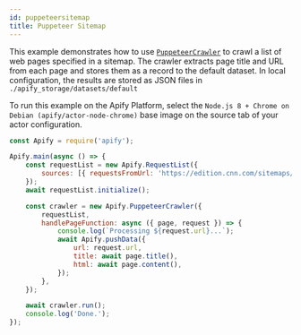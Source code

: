 ```yaml
---
id: puppeteersitemap
title: Puppeteer Sitemap
---
```


This example demonstrates how to use [`PuppeteerCrawler`](../api/puppeteercrawler) to crawl a list of web pages specified in a sitemap. The crawler
extracts page title and URL from each page and stores them as a record to the default dataset. In local configuration, the results are stored as JSON
files in `./apify_storage/datasets/default`

To run this example on the Apify Platform, select the `Node.js 8 + Chrome on Debian (apify/actor-node-chrome)` base image on the source tab of your
actor configuration.

```javascript
const Apify = require('apify');

Apify.main(async () => {
    const requestList = new Apify.RequestList({
        sources: [{ requestsFromUrl: 'https://edition.cnn.com/sitemaps/cnn/news.xml' }],
    });
    await requestList.initialize();

    const crawler = new Apify.PuppeteerCrawler({
        requestList,
        handlePageFunction: async ({ page, request }) => {
            console.log(`Processing ${request.url}...`);
            await Apify.pushData({
                url: request.url,
                title: await page.title(),
                html: await page.content(),
            });
        },
    });

    await crawler.run();
    console.log('Done.');
});
```
